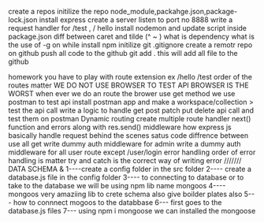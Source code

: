 create a repos
initilize the repo
node_module,packahge.json,package-lock.json
install express
create a server
listen to port no 8888
write a request handler for /test , / hello
install nodemon and update script inside package.json
diff between caret and tilde (^ ~ )
what is dependency
what is the use of -g on while install npm
initilize git
.gitignore
create a remotr repo on github
push all code to the github
git add . this will add all file to the github

homework
you have to play with route extension ex /hello /test
order of the routes matter
WE DO NOT USE BROWSER TO TEST API BROWSER IS THE WORST
when ever we do an route the brower use get method
we use postman to test api
install postman app and make a workspace/collection > test the api call
write a logic to handle get post patch put delete api call and test them on postman
Dynamic routing
create multiple route handler
next() function and errors along with res.send()
middleware
how express js basically handle request behind the scenes
satus code
diffrence between use all get
write dummy auth middleware for admin
write a dummy auth middleware for all user route except /user/login
error handling
order of error handling is matter
try and catch is the correct way of writing error
///////
DATA SCHEMA &
1----create a config folder in the src folder
2---- create a database.js file in the config folder
3---- to connecting to database or to take to the database we will be using npm lib name mongoos
4---- mongoos very amaziing lib to crete schema also give boilder plates also
5--- how to connnect mogoos to the databbase
6--- first goes to the database.js files
7--- using npm i mongoose we can installed the mongoose
